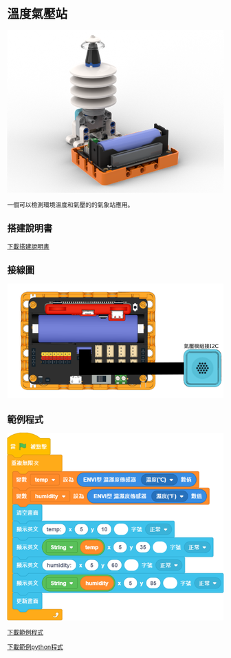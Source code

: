 # 溫度氣壓站

![](./images/temp_atmosphere_robotbit.png)

一個可以檢測環境溫度和氣壓的的氣象站應用。

## 搭建說明書

[下載搭建說明書](https://github.com/kittenbothk/kittenbothk/raw/master/Kits/weatherstation/instructions/temp_atmosphere_robotbit.pdf)

## 接線圖

![](./images/temp_atmosphere_robotbit_wiring.png)

## 範例程式

![](./images/temp_atmosphere_code.png)

[下載範例程式](https://github.com/kittenbothk/kittenbothk/raw/master/Kits/weatherstation/sb3/1_temp_hpa.sb3)

[下載範例python程式](https://github.com/kittenbothk/kittenbothk/raw/master/Kits/weatherstation/py/1_temp_hpa.py)

